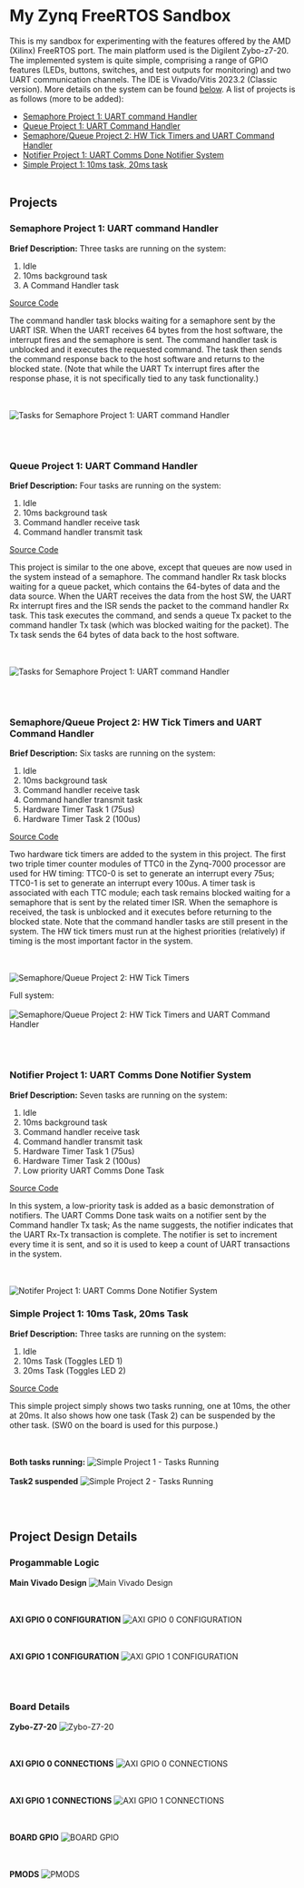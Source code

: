 # My Zynq FreeRTOS Sandbox
This is my sandbox for experimenting with the features offered by the AMD (Xilinx) FreeRTOS port. The main platform used is the Digilent Zybo-z7-20. The implemented system is quite simple, comprising a range of GPIO features (LEDs, buttons, switches, and test outputs for monitoring) and two UART communication channels. The IDE is Vivado/Vitis 2023.2 (Classic version). More details on the system can be found [below](#project-design-details). A list of projects is as follows (more to be added):

- [Semaphore Project 1: UART command Handler](#semaphore-project-1-uart-command-handler)
- [Queue Project 1: UART Command Handler](#queue-project-1-uart-command-handler)
- [Semaphore/Queue Project 2: HW Tick Timers and UART Command Handler](#semaphorequeue-project-2-hw-tick-timers-and-uart-command-handler)
- [Notifier Project 1: UART Comms Done Notifier System](#notifier-project-1-uart-comms-done-notifier-system)
- [Simple Project 1: 10ms task, 20ms task]()
<br/><br/>
## Projects
### Semaphore Project 1: UART command Handler
**Brief Description:** Three tasks are running on the system:
1. Idle
2. 10ms background task
3. A Command Handler task
   
[Source Code](/2023.2/zybo-z7-20/hw-proj1/vitis_classic/semaphore_uart_cmd_handler/src)

The command handler task blocks waiting for a semaphore sent by the UART ISR. When the UART receives 64 bytes from the host software, the interrupt fires and the semaphore is sent. The command handler task is unblocked and it executes the requested command. The task then sends the command response back to the host software and returns to the blocked state. (Note that while the UART Tx interrupt fires after the response phase, it is not specifically tied to any task functionality.)

<br/><br/>
![Tasks for Semaphore Project 1: UART command Handler](/assets/images/semaphore-uart-cmd-handler-tasks.png)

<br/><br/>
### Queue Project 1: UART Command Handler
**Brief Description:** Four tasks are running on the system:
1. Idle
2. 10ms background task
3. Command handler receive task
4. Command handler transmit task

[Source Code](/2023.2/zybo-z7-20/hw-proj1/vitis_classic/queue_uart_cmd_handler/src)

This project is similar to the one above, except that queues are now used in the system instead of a semaphore. The command handler Rx task blocks waiting for a queue packet, which contains the 64-bytes of data and the data source. When the UART receives the data from the host SW, the UART Rx interrupt fires and the ISR sends the packet to the command handler Rx task. This task executes the command, and sends a queue Tx packet to the command handler Tx task (which was blocked waiting for the packet). The Tx task sends the 64 bytes of data back to the host software. 

<br/><br/>
![Tasks for Semaphore Project 1: UART command Handler](/assets/images/queue-uart-cmd-handler-tasks.png)

<br/><br/>
### Semaphore/Queue Project 2: HW Tick Timers and UART Command Handler
**Brief Description:** Six tasks are running on the system:
1. Idle
2. 10ms background task
3. Command handler receive task
4. Command handler transmit task
5. Hardware Timer Task 1 (75us)
6. Hardware Timer Task 2 (100us)

[Source Code](/2023.2/zybo-z7-20/hw-proj1/vitis_classic/semaphore_hw_tick_timers/src)

Two hardware tick timers are added to the system in this project. The first two triple timer counter modules of TTC0 in the Zynq-7000 processor are used for HW timing: TTC0-0 is set to generate an interrupt every 75us; TTC0-1 is set to generate an interrupt every 100us. A timer task is associated with each TTC module; each task remains blocked waiting for a semaphore that is sent by the related timer ISR. When the semaphore is received, the task is unblocked and it executes before returning to the blocked state. Note that the command handler tasks are still present in the system. The HW tick timers must run at the highest priorities (relatively) if timing is the most important factor in the system.

<br/><br/>
![Semaphore/Queue Project 2: HW Tick Timers](/assets/images/semaphore-tick-timers-tasks2.png)


Full system:
<br/><br/>
![Semaphore/Queue Project 2: HW Tick Timers and UART Command Handler](/assets/images/semaphore-tick-timers-tasks1.png)

<br/><br/>
### Notifier Project 1: UART Comms Done Notifier System
**Brief Description:** Seven tasks are running on the system:
1. Idle
2. 10ms background task
3. Command handler receive task
4. Command handler transmit task
5. Hardware Timer Task 1 (75us)
6. Hardware Timer Task 2 (100us)
7. Low priority UART Comms Done Task

[Source Code](/2023.2/zybo-z7-20/hw-proj1/vitis_classic/uart_comms_done_notifier/src)

In this system, a low-priority task is added as a basic demonstration of notifiers. The UART Comms Done task waits on a notifier sent by the Command handler Tx task; As the name suggests, the notifier indicates that the UART Rx-Tx transaction is complete. The notifier is set to increment every time it is sent, and so it is used to keep a count of UART transactions in the system.

<br/><br/>
![Notifer Project 1: UART Comms Done Notifier System](/assets/images/notifier-uart-comms-done-tasks.png)


### Simple Project 1: 10ms Task, 20ms Task
**Brief Description:** Three tasks are running on the system:
1. Idle
2. 10ms Task (Toggles LED 1)
3. 20ms Task (Toggles LED 2)

[Source Code](/2023.2/zybo-z7-20/hw-proj1/vitis_classic/simple_tasks_example1/src)

This simple project simply shows two tasks running, one at 10ms, the other at 20ms. It also shows how one task (Task 2) can be suspended by the other task. (SW0 on the board is used for this purpose.) 

<br/><br/>
**Both tasks running:**
![Simple Project 1 - Tasks Running](/assets/images/simple-example1-tasks-running.png)
<br/><br/>
**Task2 suspended**
![Simple Project 2 - Tasks Running](/assets/images/simple-example1-task2-suspended.png)


<br/><br/>
## Project Design Details
### Progammable Logic
**Main Vivado Design**
![Main Vivado Design](/assets/images/vivado_prog_logic.png)

<br/><br/>
**AXI GPIO 0 CONFIGURATION**
![AXI GPIO 0 CONFIGURATION](assets/images/vivado_prog_logic_axi_gpio_0.png)

<br/><br/>
**AXI GPIO 1 CONFIGURATION**
![AXI GPIO 1 CONFIGURATION](assets/images/vivado_prog_logic_axi_gpio_1.png)

<br/><br/>
### Board Details
**Zybo-Z7-20**
![Zybo-Z7-20](assets/images/hw_proj2_board.png)

<br/><br/>
**AXI GPIO 0 CONNECTIONS**
![AXI GPIO 0 CONNECTIONS](assets/images/hw_proj2_axi_gpio_0.png)

<br/><br/>
**AXI GPIO 1 CONNECTIONS**
![AXI GPIO 1 CONNECTIONS](assets/images/hw_proj2_axi_gpio_1.png)

<br/><br/>
**BOARD GPIO**
![BOARD GPIO](assets/images/hw_proj2_board_gpio.png)

<br/><br/>
**PMODS**
![PMODS](assets/images/hw_proj2_board_pmods.png)

<br/><br/>






